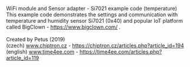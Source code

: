 WiFi module and Sensor adapter - Si7021 example code (temperature)</br>
This example code demonstrates the settings and communication with temperature and humidity sensor Si7021 (0x40) and popular IoT platform called BigClown - https://www.bigclown.com/ .</br>
</br>
Created by Petus (2019)</br>
(czech) www.chiptron.cz - https://chiptron.cz/articles.php?article_id=194</br>
(english) www.time4ee.com - https://time4ee.com/articles.php?article_id=119</br>
